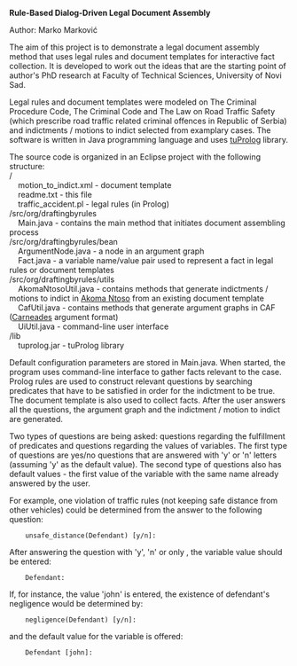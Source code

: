 **Rule-Based Dialog-Driven Legal Document Assembly**

Author: Marko Marković

The aim of this project is to demonstrate a legal document assembly method that uses legal rules and document templates for interactive fact collection.
It is developed to work out the ideas that are the starting point of author's PhD research at Faculty of Technical Sciences, University of Novi Sad.

Legal rules and document templates were modeled on The Criminal Procedure Code, The Criminal Code and The Law on Road Traffic Safety (which prescribe road traffic related criminal offences in Republic of Serbia) and indictments / motions to indict selected from examplary cases.
The software is written in Java programming language and uses [tuProlog](http://apice.unibo.it/xwiki/bin/view/Tuprolog/) library.

The source code is organized in an Eclipse project with the following structure:<br/>
/<br/>
&nbsp;&nbsp;&nbsp;&nbsp;motion_to_indict.xml - document template<br/>
&nbsp;&nbsp;&nbsp;&nbsp;readme.txt - this file<br/>
&nbsp;&nbsp;&nbsp;&nbsp;traffic_accident.pl - legal rules (in Prolog)<br/>
/src/org/draftingbyrules<br/>
&nbsp;&nbsp;&nbsp;&nbsp;Main.java - contains the main method that initiates document assembling process<br/>
/src/org/draftingbyrules/bean<br/>
&nbsp;&nbsp;&nbsp;&nbsp;ArgumentNode.java - a node in an argument graph<br/>
&nbsp;&nbsp;&nbsp;&nbsp;Fact.java - a variable name/value pair used to represent a fact in legal rules or document templates<br/>
/src/org/draftingbyrules/utils<br/>
&nbsp;&nbsp;&nbsp;&nbsp;AkomaNtosoUtil.java - contains methods that generate indictments / motions to indict in [Akoma Ntoso](http://www.akomantoso.org/) from an existing document template<br/>
&nbsp;&nbsp;&nbsp;&nbsp;CafUtil.java - contains methods that generate argument graphs in CAF ([Carneades](http://carneades.github.io/) argument format)<br/>
&nbsp;&nbsp;&nbsp;&nbsp;UiUtil.java - command-line user interface <br/>
/lib<br/>
&nbsp;&nbsp;&nbsp;&nbsp;tuprolog.jar - tuProlog library<br/>


Default configuration parameters are stored in Main.java. When started, the program uses command-line interface to gather facts relevant to the case. Prolog rules are used to construct relevant questions by searching predicates that have to be satisfied in order for the indictment to be true. The document template is also used to collect facts. After the user answers all the questions, the argument graph and the indictment / motion to indict are generated.

Two types of questions are being asked: questions regarding the fulfillment of predicates and questions regarding the values of variables. The first type of questions are yes/no questions that are answered with 'y' or 'n' letters (assuming 'y' as the default value). The second type of questions also has default values - the first value of the variable with the same name already answered by the user.

For example, one violation of traffic rules (not keeping safe distance from other vehicles) could be determined from the answer to the following question:
```
    unsafe_distance(Defendant) [y/n]: 
```
After answering the question with 'y', 'n' or only <enter>, the variable value should be entered:
```
    Defendant: 
```
If, for instance, the value 'john' is entered, the existence of defendant's negligence would be determined by:
```
    negligence(Defendant) [y/n]: 
```
and the default value for the variable is offered:
```
    Defendant [john]: 
```

